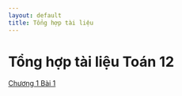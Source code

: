 ```yaml
---
layout: default
title: Tổng hợp tài liệu
---
```

# Tổng hợp tài liệu Toán 12
[Chương 1 Bài 1](/T12/T12C1B1.md)
